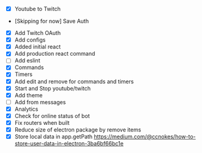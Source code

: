 - [x] Youtube to Twitch
- [Skipping for now] Save Auth
- [x] Add Twitch OAuth
- [x] Add configs
- [x] Added initial react
- [x] Add production react command
- [ ] Add eslint
- [x] Commands
- [x] Timers
- [x] Add edit and remove for commands and timers
- [x] Start and Stop youtube/twitch
- [x] Add theme
- [ ] Add from messages
- [x] Analytics
- [x] Check for online status of bot
- [x] Fix routers when built
- [x] Reduce size of electron package by remove items
- [x] Store local data in app.getPath https://medium.com/@ccnokes/how-to-store-user-data-in-electron-3ba6bf66bc1e

